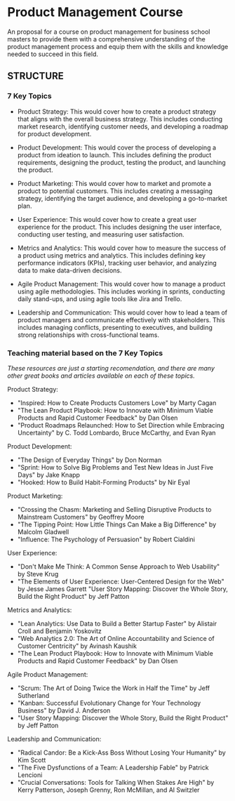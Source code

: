 # Product Management Course 
An proposal for a course on product management for business school masters to provide them with a comprehensive understanding of the product management process and equip them with the skills and knowledge needed to succeed in this field.

## STRUCTURE
### 7 Key Topics
- Product Strategy: This would cover how to create a product strategy that aligns with the overall business strategy. This includes conducting market research, identifying customer needs, and developing a roadmap for product development.

- Product Development: This would cover the process of developing a product from ideation to launch. This includes defining the product requirements, designing the product, testing the product, and launching the product.

- Product Marketing: This would cover how to market and promote a product to potential customers. This includes creating a messaging strategy, identifying the target audience, and developing a go-to-market plan.

- User Experience: This would cover how to create a great user experience for the product. This includes designing the user interface, conducting user testing, and measuring user satisfaction.

- Metrics and Analytics: This would cover how to measure the success of a product using metrics and analytics. This includes defining key performance indicators (KPIs), tracking user behavior, and analyzing data to make data-driven decisions.

- Agile Product Management: This would cover how to manage a product using agile methodologies. This includes working in sprints, conducting daily stand-ups, and using agile tools like Jira and Trello.

- Leadership and Communication: This would cover how to lead a team of product managers and communicate effectively with stakeholders. This includes managing conflicts, presenting to executives, and building strong relationships with cross-functional teams.


### Teaching material based on the 7 Key Topics
_These resources are just a starting recomendation, and there are many other great books and articles available on each of these topics._

Product Strategy:
- "Inspired: How to Create Products Customers Love" by Marty Cagan
- "The Lean Product Playbook: How to Innovate with Minimum Viable Products and Rapid Customer Feedback" by Dan Olsen
- "Product Roadmaps Relaunched: How to Set Direction while Embracing Uncertainty" by C. Todd Lombardo, Bruce McCarthy, and Evan Ryan

Product Development:
- "The Design of Everyday Things" by Don Norman
- "Sprint: How to Solve Big Problems and Test New Ideas in Just Five Days" by Jake Knapp
- "Hooked: How to Build Habit-Forming Products" by Nir Eyal

Product Marketing:
- "Crossing the Chasm: Marketing and Selling Disruptive Products to Mainstream Customers" by Geoffrey Moore
- "The Tipping Point: How Little Things Can Make a Big Difference" by Malcolm Gladwell
- "Influence: The Psychology of Persuasion" by Robert Cialdini

User Experience:
- "Don't Make Me Think: A Common Sense Approach to Web Usability" by Steve Krug
- "The Elements of User Experience: User-Centered Design for the Web" by Jesse James Garrett
"User Story Mapping: Discover the Whole Story, Build the Right Product" by Jeff Patton

Metrics and Analytics:
- "Lean Analytics: Use Data to Build a Better Startup Faster" by Alistair Croll and Benjamin Yoskovitz
- "Web Analytics 2.0: The Art of Online Accountability and Science of Customer Centricity" by Avinash Kaushik
- "The Lean Product Playbook: How to Innovate with Minimum Viable Products and Rapid Customer Feedback" by Dan Olsen

Agile Product Management:
- "Scrum: The Art of Doing Twice the Work in Half the Time" by Jeff Sutherland
- "Kanban: Successful Evolutionary Change for Your Technology Business" by David J. Anderson
- "User Story Mapping: Discover the Whole Story, Build the Right Product" by Jeff Patton

Leadership and Communication:
- "Radical Candor: Be a Kick-Ass Boss Without Losing Your Humanity" by Kim Scott
- "The Five Dysfunctions of a Team: A Leadership Fable" by Patrick Lencioni
- "Crucial Conversations: Tools for Talking When Stakes Are High" by Kerry Patterson, Joseph Grenny, Ron McMillan, and Al Switzler



